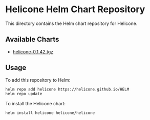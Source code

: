 # Helicone Helm Chart Repository

This directory contains the Helm chart repository for Helicone.

## Available Charts

- [helicone-0.1.42.tgz](helicone-0.1.42.tgz)

## Usage

To add this repository to Helm:

```bash
helm repo add helicone https://helicone.github.io/HELM
helm repo update
```

To install the Helicone chart:

```bash
helm install helicone helicone/helicone
```
